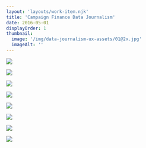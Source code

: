 ```yaml
---
layout: 'layouts/work-item.njk'
title: 'Campaign Finance Data Journalism'
date: 2016-05-01
displayOrder: 1
thumbnail:
  image: '/img/data-journalism-ux-assets/01@2x.jpg'
  imageAlt: ''
---
```


![](/img/data-journalism-ux-assets/02@2x.jpg)

![](/img/data-journalism-ux-assets/03@2x.jpg)

![](/img/data-journalism-ux-assets/04@2x.jpg)

![](/img/data-journalism-ux-assets/05@2x.jpg)

![](/img/data-journalism-ux-assets/06@2x.jpg)

![](/img/data-journalism-ux-assets/07@2x.jpg)

![](/img/data-journalism-ux-assets/08@2x.jpg)

![](/img/data-journalism-ux-assets/09@2x.jpg)
